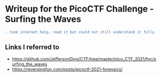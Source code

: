 # Writeup for the PicoCTF Challenge - Surfing the Waves

```diff
- took internet help, read it but could not still understand it fully
```

## Links I referred to

-   https://github.com/JeffersonDing/CTF/tree/master/pico_CTF_2021/fnc/surfing_the_waves
-   https://reversingfun.com/posts/picoctf-2021-forensics/
